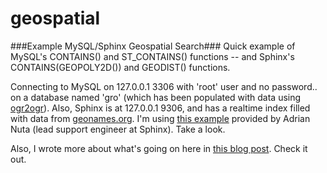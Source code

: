 geospatial
==========

###Example MySQL/Sphinx Geospatial Search###
Quick example of MySQL's CONTAINS() and ST_CONTAINS() functions -- and Sphinx's CONTAINS(GEOPOLY2D()) and GEODIST() functions.

Connecting to MySQL on 127.0.0.1 3306 with 'root' user and no password.. on a database named 'gro' (which has been populated with data using [ogr2ogr](http://www.gdal.org/1.11/ogr2ogr.html)). Also, Sphinx is at 127.0.0.1 9306, and has a realtime index filled with data from [geonames.org](http://geonames.org). I'm using [this example](https://github.com/adriannuta/SphinxGeoExample) provided by Adrian Nuta (lead support engineer at Sphinx). Take a look.

Also, I wrote more about what's going on here in [this blog post](http://sphinxsearch.com/blog/2014/09/05/a-geospatial-search-odysse/). Check it out.

